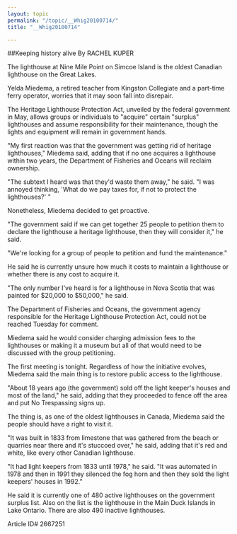 ```yaml
---
layout: topic
permalink: "/topic/__Whig20100714/"
title: "__Whig20100714"

---
```


##Keeping history alive
By RACHEL KUPER

<div class="column2">

The lighthouse at Nine Mile Point on Simcoe Island is the oldest Canadian lighthouse on the Great Lakes.

Yelda Miedema, a retired teacher from Kingston Collegiate and a part-time ferry operator, worries that it may soon fall into disrepair.

The Heritage Lighthouse Protection Act, unveiled by the federal government in May, allows groups or individuals to "acquire" certain "surplus" lighthouses and assume responsibility for their maintenance, though the lights and equipment will remain in government hands.

"My first reaction was that the government was getting rid of heritage lighthouses," Miedema said, adding that if no one acquires a lighthouse within two years, the Department of Fisheries and Oceans will reclaim ownership.

"The subtext I heard was that they'd waste them away," he said. "I was annoyed thinking, 'What do we pay taxes for, if not to protect the lighthouses?' "

Nonetheless, Miedema decided to get proactive.

"The government said if we can get together 25 people to petition them to declare the lighthouse a heritage lighthouse, then they will consider it," he said.

"We're looking for a group of people to petition and fund the maintenance."

He said he is currently unsure how much it costs to maintain a lighthouse or whether there is any cost to acquire it.

"The only number I've heard is for a lighthouse in Nova Scotia that was painted for $20,000 to $50,000," he said.

The Department of Fisheries and Oceans, the government agency responsible for the Heritage Lighthouse Protection Act, could not be reached Tuesday for comment.

Miedema said he would consider charging admission fees to the lighthouses or making it a museum but all of that would need to be discussed with the group petitioning.

The first meeting is tonight. Regardless of how the initiative evolves, Miedema said the main thing is to restore public access to the lighthouse.

"About 18 years ago (the government) sold off the light keeper's houses and most of the land," he said, adding that they proceeded to fence off the area and put No Trespassing signs up.

The thing is, as one of the oldest lighthouses in Canada, Miedema said the people should have a right to visit it.

"It was built in 1833 from limestone that was gathered from the beach or quarries near there and it's stuccoed over," he said, adding that it's red and white, like every other Canadian lighthouse.

"It had light keepers from 1833 until 1978," he said. "It was automated in 1978 and then in 1991 they silenced the fog horn and then they sold the light keepers' houses in 1992."

He said it is currently one of 480 active lighthouses on the government surplus list. Also on the list is the lighthouse in the Main Duck Islands in Lake Ontario. There are also 490 inactive lighthouses.

</div>

Article ID# 2667251

